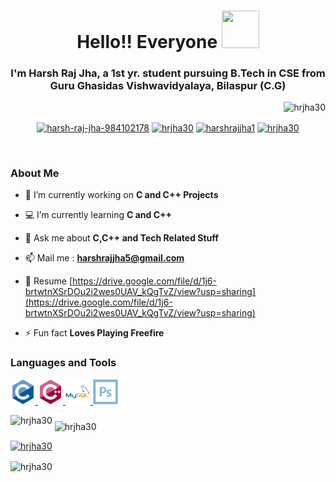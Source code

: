 <h1 align="center">Hello!! Everyone <img src="https://media.tenor.com/images/d82823e5026aa8b4c90f5a2fb1b3c2a7/tenor.gif"height="60" width="60"></h1>
<h3 align="center"> I'm Harsh Raj Jha, a 1st yr. student pursuing B.Tech in CSE from Guru Ghasidas Vishwavidyalaya, Bilaspur (C.G)</h3>

<p align="right"> <img src="https://komarev.com/ghpvc/?username=hrjha30&label=Profile%20views&color=0e75b6&style=flat" alt="hrjha30" /> </p>
<p align="center">
<a href="https://linkedin.com/in/harsh-raj-jha-984102178" target="blank"><img align="center" src="https://raw.githubusercontent.com/rahuldkjain/github-profile-readme-generator/master/src/images/icons/Social/linked-in-alt.svg" alt="harsh-raj-jha-984102178" height="30" width="40" /></a>
<a href="https://instagram.com/hrjha30" target="blank"><img align="center" src="https://raw.githubusercontent.com/rahuldkjain/github-profile-readme-generator/master/src/images/icons/Social/instagram.svg" alt="hrjha30" height="30" width="40" /></a>
<a href="https://www.behance.net/harshrajjha1" target="blank"><img align="center" src="https://raw.githubusercontent.com/rahuldkjain/github-profile-readme-generator/master/src/images/icons/Social/behance.svg" alt="harshrajjha1" height="30" width="40" /></a>
<a href="https://www.codechef.com/users/hrjha30" target="blank"><img align="center" src="https://cdn.jsdelivr.net/npm/simple-icons@3.1.0/icons/codechef.svg" alt="hrjha30" height="30" width="40" /></a>
</p>

<p align="left"> <a href="https://twitter.com/" target="blank"><img src="https://img.shields.io/twitter/follow/?logo=twitter&style=for-the-badge" alt="" /></a> </p>
<h3 align="left"> About Me  </h3>

- 🔭 I’m currently working on **C and C++ Projects**

- 💻 I’m currently learning **C and C++**

- 💬 Ask me about **C,C++ and Tech Related Stuff**

- 📫 Mail me : **harshrajjha5@gmail.com**

- 📄 Resume [https://drive.google.com/file/d/1j6-brtwtnXSrDOu2i2wes0UAV_kQgTvZ/view?usp=sharing](https://drive.google.com/file/d/1j6-brtwtnXSrDOu2i2wes0UAV_kQgTvZ/view?usp=sharing)

- ⚡ Fun fact **Loves Playing Freefire**


<h3 align="left"><b>Languages and Tools</b></h3>
<p align="left"> <a href="https://www.cprogramming.com/" target="_blank"> <img src="https://raw.githubusercontent.com/devicons/devicon/master/icons/c/c-original.svg" alt="c" width="40" height="40"/> </a> <a href="https://www.w3schools.com/cpp/" target="_blank"> <img src="https://raw.githubusercontent.com/devicons/devicon/master/icons/cplusplus/cplusplus-original.svg" alt="cplusplus" width="40" height="40"/> </a> <a href="https://www.mysql.com/" target="_blank"> <img src="https://raw.githubusercontent.com/devicons/devicon/master/icons/mysql/mysql-original-wordmark.svg" alt="mysql" width="40" height="40"/> </a> <a href="https://www.photoshop.com/en" target="_blank"> <img src="https://raw.githubusercontent.com/devicons/devicon/master/icons/photoshop/photoshop-line.svg" alt="photoshop" width="40" height="40"/> </a> </p>


<p><img align="left" src="https://github-readme-stats.vercel.app/api/top-langs?username=hrjha30&show_icons=true&locale=en&layout=compact" alt="hrjha30"/></p>

<h3 align="left"> </h3>
<p>&nbsp;<img align="center" src="https://github-readme-stats.vercel.app/api?username=hrjha30&show_icons=true&locale=en" alt="hrjha30" /></p>
<p align="left"> <a href="https://github.com/ryo-ma/github-profile-trophy"><img src="https://github-profile-trophy.vercel.app/?username=hrjha30" alt="hrjha30" /></a> </p>

<p><img align="center" src="https://github-readme-streak-stats.herokuapp.com/?user=hrjha30&" alt="hrjha30" /></p>







